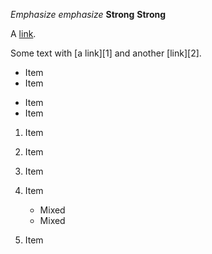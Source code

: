 *Emphasize* _emphasize_
**Strong** __Strong__

A [link](http://example.com "Title").

Some text with [a link][1] and
another [link][2].

* Item
* Item
- Item
- Item

1. Item
2. Item

1. Item
2. Item
   * Mixed
   * Mixed  
3. Item


